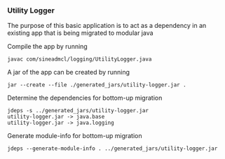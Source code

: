 ### Utility Logger

The purpose of this basic application is to act as a dependency in an existing app that is being migrated to modular
java

Compile the app by running
```shell script
javac com/sineadmcl/logging/UtilityLogger.java 
```

A jar of the app can be created by running
```shell script
jar --create --file ./generated_jars/utility-logger.jar .
```

Determine the dependencies for bottom-up migration
```shell script
jdeps -s ../generated_jars/utility-logger.jar
utility-logger.jar -> java.base
utility-logger.jar -> java.logging
```

Generate module-info for bottom-up migration
```shell script
jdeps --generate-module-info . ../generated_jars/utility-logger.jar
```